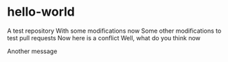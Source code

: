 # hello-world
A test repository
With some modifications now
Some other modifications to test pull requests
Now here is a conflict
Well, what do you think now

Another message
